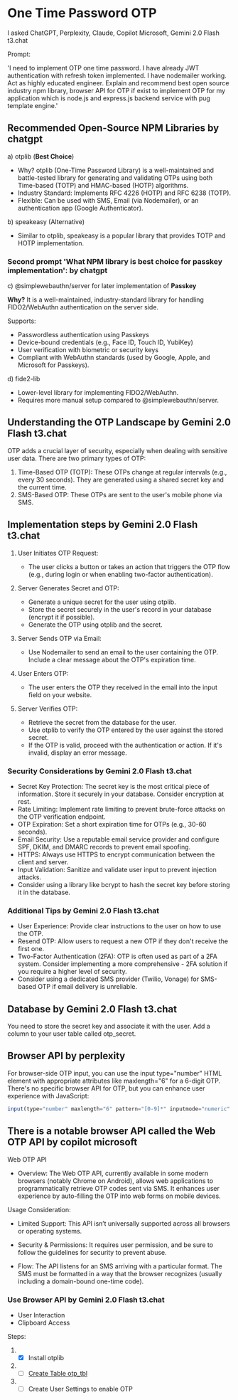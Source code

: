 # One Time Password OTP

 I asked ChatGPT, Perplexity, Claude, Copilot Microsoft, Gemini 2.0 Flash t3.chat

Prompt:

'I need to implement OTP one time password. I have already JWT authentication with refresh token implemented. I have nodemailer working.
Act as highly educated engineer. Explain and recommend best open source industry npm library, browser API for OTP if exist to implement OTP for my application which is node.js and express.js backend service with pug template engine.'

## Recommended Open-Source NPM Libraries by chatgpt

a) otplib (**Best Choice**)

- Why? otplib (One-Time Password Library) is a well-maintained and battle-tested library for generating and validating OTPs using both Time-based (TOTP) and HMAC-based (HOTP) algorithms.
- Industry Standard: Implements RFC 4226 (HOTP) and RFC 6238 (TOTP).
- Flexible: Can be used with SMS, Email (via Nodemailer), or an authentication app (Google Authenticator).

b) speakeasy (Alternative)

- Similar to otplib, speakeasy is a popular library that provides TOTP and HOTP implementation.

### Second prompt 'What NPM library is best choice for passkey implementation': by chatgpt

c) @simplewebauthn/server for later implementation of **Passkey**

**Why?**
It is a well-maintained, industry-standard library for handling FIDO2/WebAuthn authentication on the server side.

Supports:

- Passwordless authentication using Passkeys
- Device-bound credentials (e.g., Face ID, Touch ID, YubiKey)
- User verification with biometric or security keys
- Compliant with WebAuthn standards (used by Google, Apple, and Microsoft for Passkeys).

d) fide2-lib

- Lower-level library for implementing FIDO2/WebAuthn.
- Requires more manual setup compared to @simplewebauthn/server.

## Understanding the OTP Landscape by Gemini 2.0 Flash t3.chat

OTP adds a crucial layer of security, especially when dealing with sensitive user data. There are two primary types of OTP:

1. Time-Based OTP (TOTP): These OTPs change at regular intervals (e.g., every 30 seconds). They are generated using a shared secret key and the current time.
2. SMS-Based OTP: These OTPs are sent to the user's mobile phone via SMS.

## Implementation steps by Gemini 2.0 Flash t3.chat

1. User Initiates OTP Request:

    - The user clicks a button or takes an action that triggers the OTP flow (e.g., during login or when enabling two-factor authentication).

2. Server Generates Secret and OTP:

    - Generate a unique secret for the user using otplib.
    - Store the secret securely in the user's record in your database (encrypt it if possible).
    - Generate the OTP using otplib and the secret.

3. Server Sends OTP via Email:

    - Use Nodemailer to send an email to the user containing the OTP. Include a clear message about the OTP's expiration time.

4. User Enters OTP:

    - The user enters the OTP they received in the email into the input field on your website.

5. Server Verifies OTP:

    - Retrieve the secret from the database for the user.
    - Use otplib to verify the OTP entered by the user against the stored secret.
    - If the OTP is valid, proceed with the authentication or action. If it's invalid, display an error message.

### Security Considerations by Gemini 2.0 Flash t3.chat

- Secret Key Protection: The secret key is the most critical piece of information. Store it securely in your database. Consider encryption at rest.
- Rate Limiting: Implement rate limiting to prevent brute-force attacks on the OTP verification endpoint.
- OTP Expiration: Set a short expiration time for OTPs (e.g., 30-60 seconds).
- Email Security: Use a reputable email service provider and configure SPF, DKIM, and DMARC records to prevent email spoofing.
- HTTPS: Always use HTTPS to encrypt communication between the client and server.
- Input Validation: Sanitize and validate user input to prevent injection attacks.
- Consider using a library like bcrypt to hash the secret key before storing it in the database.

### Additional Tips by Gemini 2.0 Flash t3.chat

- User Experience: Provide clear instructions to the user on how to use the OTP.
- Resend OTP: Allow users to request a new OTP if they don't receive the first one.
- Two-Factor Authentication (2FA): OTP is often used as part of a 2FA system. Consider implementing a more comprehensive - 2FA solution if you require a higher level of security.
- Consider using a dedicated SMS provider (Twilio, Vonage) for SMS-based OTP if email delivery is unreliable.

## Database by Gemini 2.0 Flash t3.chat

You need to store the secret key and associate it with the user. Add a column to your user table called otp_secret.

## Browser API by perplexity

 For browser-side OTP input, you can use the input type="number" HTML element with appropriate attributes like maxlength="6" for a 6-digit OTP. There's no specific browser API for OTP, but you can enhance user experience with JavaScript:

 ```js
 input(type="number" maxlength="6" pattern="[0-9]*" inputmode="numeric" autocomplete="one-time-code")

 ```

## There is a notable browser API called the Web OTP API by copilot microsoft

Web OTP API

- Overview: The Web OTP API, currently available in some modern browsers (notably Chrome on Android), allows web applications to programmatically retrieve OTP codes sent via SMS. It enhances user experience by auto-filling the OTP into web forms on mobile devices.

Usage Consideration:

- Limited Support: This API isn’t universally supported across all browsers or operating systems.

- Security & Permissions: It requires user permission, and be sure to follow the guidelines for security to prevent abuse.

- Flow: The API listens for an SMS arriving with a particular format. The SMS must be formatted in a way that the browser recognizes (usually including a domain-bound one-time code).

### Use Browser API by Gemini 2.0 Flash t3.chat

- User Interaction
- Clipboard Access

Steps:

1. - [X] Install otplib
2. - [ ] [Create Table otp_tbl](./otp.mjs)
3. - [ ] Create User Settings to enable OTP
